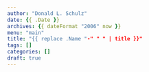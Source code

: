 ```yaml
---
author: "Donald L. Schulz"
date: {{ .Date }}
archives: {{ dateFormat "2006" now }}
menu: "main"
title: "{{ replace .Name "-" " " | title }}"
tags: []
categories: []
draft: true
---
```


